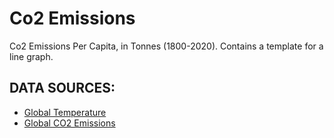 # Co2 Emissions

Co2 Emissions Per Capita, in Tonnes (1800-2020).
Contains a template for a line graph.

## DATA SOURCES:
 
* [Global Temperature](https://datahub.io/core/global-temp#readme)
* [Global CO2 Emissions](https://datahub.io/core/co2-fossil-global)
